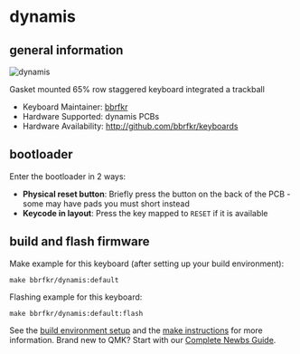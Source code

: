 # dynamis

## general information
![dynamis](https://i.imgur.com/q2C3D2u.jpg)

Gasket mounted 65% row staggered keyboard integrated a trackball

* Keyboard Maintainer: [bbrfkr](https://github.com/bbrfkr/)
* Hardware Supported: dynamis PCBs
* Hardware Availability: http://github.com/bbrfkr/keyboards

## bootloader

Enter the bootloader in 2 ways:

* **Physical reset button**: Briefly press the button on the back of the PCB - some may have pads you must short instead
* **Keycode in layout**: Press the key mapped to `RESET` if it is available

## build and flash firmware

Make example for this keyboard (after setting up your build environment):

    make bbrfkr/dynamis:default

Flashing example for this keyboard:

    make bbrfkr/dynamis:default:flash

See the [build environment setup](https://docs.qmk.fm/#/getting_started_build_tools) and the [make instructions](https://docs.qmk.fm/#/getting_started_make_guide) for more information. Brand new to QMK? Start with our [Complete Newbs Guide](https://docs.qmk.fm/#/newbs).
